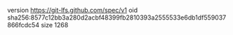 version https://git-lfs.github.com/spec/v1
oid sha256:8577c12bb3a280d2acbf48399fb2810393a2555533e6db1df559037866fcdc54
size 1268
